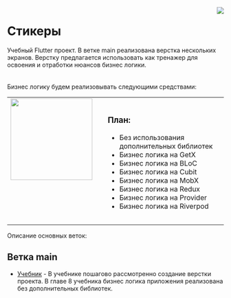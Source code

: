 <img src="assets/images/profile_pic.png" align="right" />

# Стикеры
Учебный Flutter проект.
В ветке main реализована верстка нескольких экранов. 
Верстку предлагается использовать как тренажер для освоения и отработки нюансов бизнес логики.
<br/>
<br/>
<br/>
Бизнес логику будем реализовывать следующими средствами:

<table>
<tr>
<td>
<a href="#banner"><img align="left" src="assets/images/dinosaur.png" width="190" style="margin-bottom:100px; margin-right:20px;"></a>
</td>
<td>
<h3>План:</h3>
<ul>
    <li>Без использования дополнительных библиотек</li>
    <li>Бизнес логика на GetX</li>
    <li>Бизнес логика на BLoC</li>
    <li>Бизнес логика на Cubit</li>
    <li>Бизнес логика на MobX</li>
    <li>Бизнес логика на Redux</li>
    <li>Бизнес логика на Provider</li>
    <li>Бизнес логика на Riverpod</li>
</ul>
<img width="1000" height="0">
<br/>
</td>
</tr>
</table>


Описание основных веток:

## Ветка main

- [Учебник](https://yulmosk.github.io/SunStickers/tutorials/Stickers.pdf) - В учебнике пошагово рассмотренно создание верстки проекта. В главе 8 учебника бизнес логика приложения реализована без дополнительных библиотек.